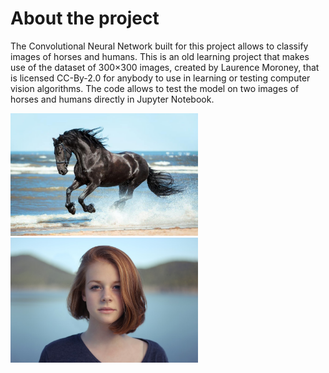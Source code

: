 # About the project
The Convolutional Neural Network built for this project allows to classify images of horses and humans.
This is an old learning project that makes use of the dataset of 300×300 images, created by Laurence Moroney,
that is licensed CC-By-2.0 for anybody to use in learning or testing computer vision algorithms.
The code allows to test the model on two images of horses and humans directly in Jupyter Notebook.

<img src="/horse.jpeg" width="300"> 
<img src="/human.jpeg" width="300"> 
